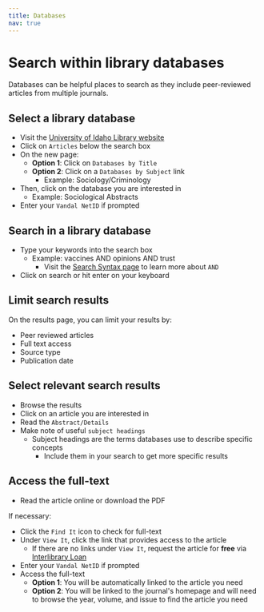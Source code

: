 ```yaml
---
title: Databases
nav: true
---
```

# Search within library databases
Databases can be helpful places to search as they include peer-reviewed articles from multiple journals.

## Select a library database
* Visit the <a href="https://www.lib.uidaho.edu/" target="_blank">University of Idaho Library website</a>
* Click on `Articles` below the search box
* On the new page:
  * **Option 1**: Click on `Databases by Title`
  * **Option 2**: Click on a `Databases by Subject` link
    * Example: Sociology/Criminology
* Then, click on the database you are interested in
  * Example: Sociological Abstracts
* Enter your `Vandal NetID` if prompted 

## Search in a library database
* Type your keywords into the search box
  * Example: vaccines AND opinions AND trust
    * Visit the <a href="https://jylisadoney.github.io/soc/4-syntax.html#search-syntax">Search Syntax page</a> to learn more about `AND`
* Click on search or hit enter on your keyboard

## Limit search results
On the results page, you can limit your results by:
  * Peer reviewed articles
  * Full text access
  * Source type
  * Publication date

## Select relevant search results  
* Browse the results
* Click on an article you are interested in
* Read the `Abstract/Details`
* Make note of useful `subject headings`
  * Subject headings are the terms databases use to describe specific concepts
	  * Include them in your search to get more specific results

## Access the full-text
* Read the article online or download the PDF

If necessary:
* Click the `Find It` icon to check for full-text
* Under `View It`, click the link that provides access to the article
  * If there are no links under `View It`, request the article for **free** via <a href ="https://www.lib.uidaho.edu/services/ill/" target="_blank">Interlibrary Loan</a>
* Enter your `Vandal NetID` if prompted
* Access the full-text
  * **Option 1**: You will be automatically linked to the article you need
  * **Option 2**: You will be linked to the journal's homepage and will need to browse the year, volume, and issue to find the article you need
